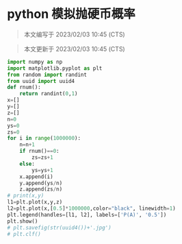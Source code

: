 # python 模拟抛硬币概率

> 本文编写于 2023/02/03 10:45 (CTS)

> 本文更新于 2023/02/03 10:45 (CTS)

```python
import numpy as np
import matplotlib.pyplot as plt
from random import randint
from uuid import uuid4
def rnum():
    return randint(0,1)
x=[]
y=[]
z=[]
n=0
ys=0
zs=0
for i in range(1000000):
    n=n+1
    if rnum()==0:
        zs=zs+1
    else:
        ys=ys+1
    x.append(i)
    y.append(ys/n)
    z.append(zs/n)
# print(x,y)
l1=plt.plot(x,y,z)
l2=plt.plot(x,[0.5]*1000000,color="black", linewidth=1)
plt.legend(handles=[l1, l2], labels=['P(A)', '0.5'])
plt.show()
# plt.savefig(str(uuid4())+'.jpg')
# plt.clf()

```
